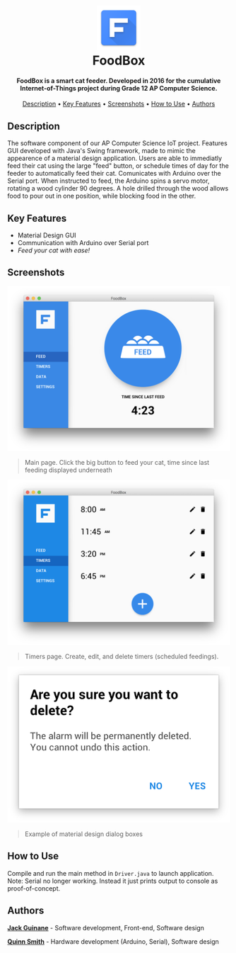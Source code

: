 <h1 align="center">
  <br>
  <a href="https://qjack001.github.io/Web-Based-Windows/"><img src="https://raw.githubusercontent.com/qjack001/Food-Box/master/Resources/github-logo.png" alt="Food Box Logo" width="100"></a>
  <br>
  FoodBox
</h1>

<h4 align="center">FoodBox is a smart cat feeder. Developed in 2016 for the cumulative Internet-of-Things project during Grade 12 AP Computer Science.</h4>

<p align="center">
  <a href="#key-features">Description</a> •
  <a href="#key-features">Key Features</a> •
  <a href="#key-features">Screenshots</a> •
  <a href="#how-to-use">How to Use</a> •
  <a href="#authors">Authors</a>
</p> 

## Description

The software component of our AP Computer Science IoT project. Features GUI developed with Java's Swing framework, made to mimic the appearence of a material design application. Users are able to immediatly feed their cat using the large "feed" button, or schedule times of day for the feeder to automatically feed their cat. Comunicates with Arduino over the Serial port. When instructed to feed, the Arduino spins a servo motor, rotating a wood cylinder 90 degrees. A hole drilled through the wood allows food to pour out in one position, while blocking food in the other.

## Key Features

- Material Design GUI
- Communication with Arduino over Serial port
- *Feed your cat with ease!*

## Screenshots

![screenshot](https://raw.githubusercontent.com/qjack001/Food-Box/master/screenshots/Screen%20Shot%202019-01-14%20at%205.08.20%20AM.png)
> Main page. Click the big button to feed your cat, time since last feeding displayed underneath


![screenshot](https://raw.githubusercontent.com/qjack001/Food-Box/master/screenshots/Screen%20Shot%202019-01-14%20at%205.09.52%20AM.png)
> Timers page. Create, edit, and delete timers (scheduled feedings).

![screenshot](https://raw.githubusercontent.com/qjack001/Food-Box/master/screenshots/Screen%20Shot%202019-01-14%20at%205.10.02%20AM.png)
> Example of material design dialog boxes

## How to Use

Compile and run the main method in `Driver.java` to launch application. Note: Serial no longer working. Instead it just prints output to console as proof-of-concept.

## Authors

[**Jack Guinane**](https://github.com/qjack001) - Software development, Front-end, Software design

[**Quinn Smith**](https://github.com/quinnwerks) - Hardware development (Arduino, Serial), Software design



